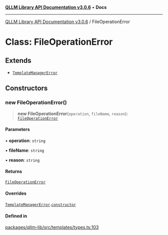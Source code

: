 [**QLLM Library API Documentation v3.0.6**](../README.md) • **Docs**

***

[QLLM Library API Documentation v3.0.6](../globals.md) / FileOperationError

# Class: FileOperationError

## Extends

- [`TemplateManagerError`](TemplateManagerError.md)

## Constructors

### new FileOperationError()

> **new FileOperationError**(`operation`, `fileName`, `reason`): [`FileOperationError`](FileOperationError.md)

#### Parameters

• **operation**: `string`

• **fileName**: `string`

• **reason**: `string`

#### Returns

[`FileOperationError`](FileOperationError.md)

#### Overrides

[`TemplateManagerError`](TemplateManagerError.md).[`constructor`](TemplateManagerError.md#constructors)

#### Defined in

[packages/qllm-lib/src/templates/types.ts:103](https://github.com/quantalogic/qllm/blob/b15a3aa4af263bce36ea091a0f29bf1255b95497/packages/qllm-lib/src/templates/types.ts#L103)
